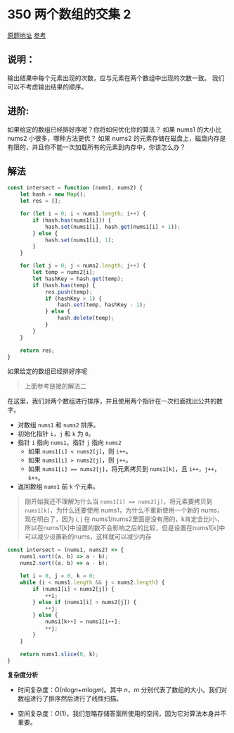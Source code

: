 # 350 两个数组的交集 2

[原题地址](https://leetcode-cn.com/problems/intersection-of-two-arrays-ii/)
[参考](https://leetcode-cn.com/problems/intersection-of-two-arrays-ii/solution/liang-ge-shu-zu-de-jiao-ji-ii-by-leetcode/)

## 说明：

输出结果中每个元素出现的次数，应与元素在两个数组中出现的次数一致。
我们可以不考虑输出结果的顺序。

## 进阶:

如果给定的数组已经排好序呢？你将如何优化你的算法？
如果 nums1 的大小比 nums2 小很多，哪种方法更优？
如果 nums2 的元素存储在磁盘上，磁盘内存是有限的，并且你不能一次加载所有的元素到内存中，你该怎么办？

## 解法
```js
const intersect = function (nums1, nums2) {
    let hash = new Map();
    let res = [];

    for (let i = 0; i < nums1.length; i++) {
        if (hash.has(nums1[i])) {
            hash.set(nums1[i], hash.get(nums1[i] + 1));
        } else {
            hash.set(nums1[i], 1);
        }
    }

    for (let j = 0; j < nums2.length; j++) {
        let temp = nums2[i];
        let hashKey = hash.get(temp);
        if (hash.has(temp) {
            res.push(temp);
            if (hashKey > 1) {
                hash.set(temp, hashKey - 1);
            } else {
                hash.delete(temp);
            }
        }
    }

    return res;
}
```

如果给定的数组已经排好序呢
> 上面参考链接的解法二

在这里，我们对两个数组进行排序，并且使用两个指针在一次扫面找出公共的数字。

- 对数组 `nums1` 和 `nums2` 排序。
- 初始化指针 `i`，`j` 和 `k` 为 `0`。
- 指针 `i` 指向 `nums1`，指针 `j` 指向 `nums2`
  - 如果 `nums1[i] < nums2[j]`，则 `i++`。
  - 如果 `nums1[i] > nums2[j]`，则 `j++`。
  - 如果 `nums1[i] == nums2[j]`，将元素拷贝到 `nums1[k]`，且 `i++`，`j++`，`k++`。
- 返回数组 `nums1` 前 `k` 个元素。

> 刚开始我还不理解为什么当 `nums1[i] == nums2[j]`，将元素要拷贝到 `nums1[k]`，为什么还要使用 nums1，为什么不重新使用一个新的 nums，现在明白了，因为 i, j 在 nums1/nums2里面是没有用的，k肯定会比i小，所以在nums1[k]中设置的数不会影响之后的比较，但是设置在nums1[k]中可以减少设置新的nums，这样就可以减少内存

```js
const intersect = (nums1, nums2) => {
    nums1.sort((a, b) => a - b);
    nums2.sort((a, b) => a - b);

    let i = 0, j = 0, k = 0;
    while (i < nums1.length && j < nums2.length) {
        if (nums1[i] < nums2[j]) {
            ++i;
        } else if (nums1[i] > nums2[j]) {
            ++j;
        } else {
            nums1[k++] = nums1[i++];
            ++j;
        }
    }

    return nums1.slice(0, k);
}
```

**复杂度分析**

- 时间复杂度：O(*n*log*n*+*m*log*m*)。其中 *n*，*m* 分别代表了数组的大小。我们对数组进行了排序然后进行了线性扫描。

- 空间复杂度：*O*(1)，我们忽略存储答案所使用的空间，因为它对算法本身并不重要。
